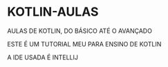 # KOTLIN-AULAS
AULAS DE KOTLIN, DO BÁSICO ATÉ O AVANÇADO

ESTE É UM TUTORIAL MEU PARA ENSINO DE KOTLIN

A IDE USADA É INTELLIJ
